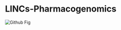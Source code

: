 # LINCs-Pharmacogenomics
![Github Fig](https://user-images.githubusercontent.com/31452870/139289059-d3f30398-84db-48ee-948c-eadf37bd2c7b.jpg)
